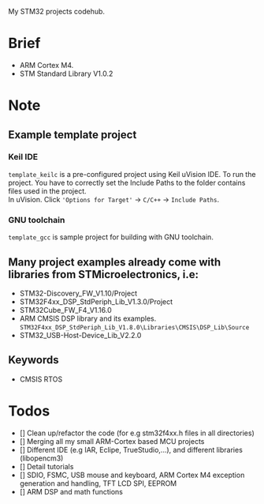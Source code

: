 My STM32 projects codehub.
# Brief
+ ARM Cortex M4.
+ STM Standard Library V1.0.2
# Note
## Example template project
### Keil IDE
`template_keilc` is a pre-configured project using Keil uVision IDE.
To run the project. You have to correctly set the Include Paths to the folder contains files used in the project.  
In uVision. Click `'Options for Target'` -> `C/C++` -> `Include Paths`.  
### GNU toolchain
`template_gcc` is sample project for building with GNU toolchain.

## Many project examples already come with libraries from STMicroelectronics, i.e:
+ STM32-Discovery_FW_V1.10/Project
+ STM32F4xx_DSP_StdPeriph_Lib_V1.3.0/Project
+ STM32Cube_FW_F4_V1.16.0
+ ARM CMSIS DSP library and its examples. `STM32F4xx_DSP_StdPeriph_Lib_V1.8.0\Libraries\CMSIS\DSP_Lib\Source`
+ STM32_USB-Host-Device_Lib_V2.2.0
## Keywords
+ CMSIS RTOS
# Todos
+ [] Clean up/refactor the code (for e.g stm32f4xx.h files in all directories)
+ [] Merging all my small ARM-Cortex based MCU projects
+ [] Different IDE (e.g IAR, Eclipe, TrueStudio,...), and different libraries (libopencm3)
+ [] Detail tutorials
+ [] SDIO, FSMC, USB mouse and keyboard, ARM Cortex M4 exception generation and handling, TFT LCD SPI, EEPROM
+ [] ARM DSP and math functions